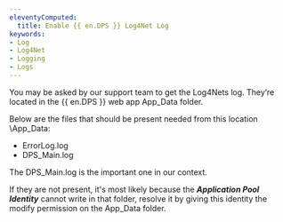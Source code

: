 ```yaml
---
eleventyComputed:
  title: Enable {{ en.DPS }} Log4Net Log
keywords:
- Log
- Log4Net
- Logging
- Logs
---
```

You may be asked by our support team to get the Log4Nets log. They’re located in the {{ en.DPS }} web app App_Data folder.  

Below are the files that should be present needed from this location <DVLS Web APP>\App_Data:  

* ErrorLog.log  
* DPS_Main.log  

The DPS_Main.log is the important one in our context.  

If they are not present, it's most likely because the ***Application Pool Identity*** cannot write in that folder, resolve it by giving this identity the modify permission on the App_Data folder.
